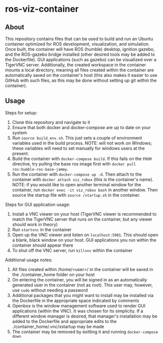# ros-viz-container
## About
This repository contains files that can be used to build and run an Ubuntu container optimized for ROS development, visualization, and simulation. Once built, the container will have ROS (humble) desktop, ignition gazebo, and the ROS-gazebo bridge installed (other desired tools may be added to the Dockerfile). GUI applications (such as gazebo) can be visualized over a TigerVNC server. Additionally, the created workspace in the container mounts a local directory, meaning all files created within the container are automatically saved on the container's host (this also makes it easier to use GitHub with such files, as this may be done without setting up git within the container).
## Usage
Steps for setup:
1.  Clone this repository and navigate to it
2.  Ensure that both docker and docker-compose are up to date on your system
3.  Run `source build_env.sh`. This just sets a couple of environment variables used in the build process. NOTE: will not work on Windows; these variables will need to set manually for windows users at the present.
4.  Build the container with `docker-compose build`. If this fails on the `FROM` directive, try pulling the base ros image first with `docker pull ros:humble-ros-base-jammy`.
5.  Run the container with `docker-compose up -d`. Then attach to the container with `docker attach viz_robox` (this is the container's name). NOTE: if you would like to open another terminal window for the container, run `docker exec -it viz_robox bash` in another window. Then source the startup file with `source /startup.sh` in the container.

Steps for GUI application usage:
1. Install a VNC viewer on your host (TigerVNC viewer is recommended to match the TigerVNC server that runs on the container, but any viewer should work in theory)
2. Run `startvnc` in the container
3. Open up the VNC viewer and listen on `localhost:5901`. This should open a blank, black window on your host. GUI applications you run within the container should appear there
4. To shut off the VNC server, run `killvnc` within the container

Additional usage notes:
1. All files created within /home/\<user\>/ in the container will be saved in the ./container_home folder on your host
2. On entering the container, you will be signed in as an automatically generated user in the container (not as root). This user may, however, use `sudo` without needing a password
3. Additional packages that you might want to install may be installed via the Dockerfile in the appropriate space indicated by comments
4. Openbox is the window management software used to render GUI applications (within the VNC). It was chosen for its simplicity. If a different window manager is desired, that manager's installation may be added to the Dockerfile and appropriate edits to the ./container_home/.vnc/xstartup may be made
5. The container may be removed by exitting it and running `docker-compose down`
